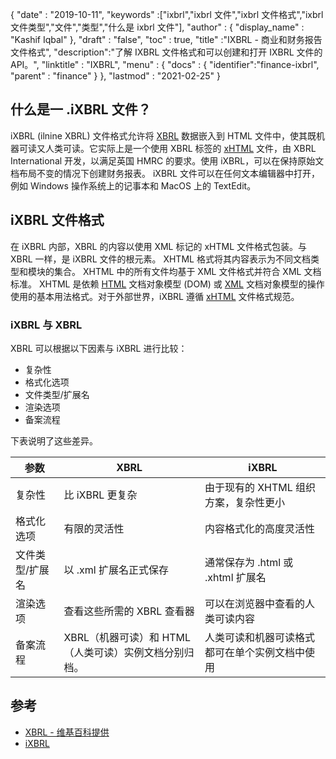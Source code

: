 {
  "date" : "2019-10-11",
  "keywords" :["ixbrl","ixbrl 文件","ixbrl 文件格式","ixbrl 文件类型","文件","类型","什么是 ixbrl 文件"],
  "author" : {
    "display_name" : "Kashif Iqbal"
},
  "draft" : "false",
  "toc" : true,
  "title" :"IXBRL - 商业和财务报告文件格式",
  "description":"了解 IXBRL 文件格式和可以创建和打开 IXBRL 文件的 API。",
  "linktitle" : "IXBRL",
  "menu" : {
    "docs" : {
      "identifier":"finance-ixbrl",
      "parent" : "finance"
}
},
  "lastmod" : "2021-02-25"
}

## 什么是一 .iXBRL 文件？

iXBRL (ilnine XBRL) 文件格式允许将 [XBRL](/zh/finance/xbrl/) 数据嵌入到 HTML 文件中，使其既机器可读又人类可读。它实际上是一个使用 XBRL 标签的 [xHTML](/zh/web/xhtml/) 文件，由 XBRL International 开发，以满足英国 HMRC 的要求。使用 iXBRL，可以在保持原始文档布局不变的情况下创建财务报表。 iXBRL 文件可以在任何文本编辑器中打开，例如 Windows 操作系统上的记事本和 MacOS 上的 TextEdit。

## iXBRL 文件格式

在 iXBRL 内部，XBRL 的内容以使用 XML 标记的 xHTML 文件格式包装。与 XBRL 一样，<xbrl>是 iXBRL 文件的根元素。 XHTML 格式将其内容表示为不同文档类型和模块的集合。 XHTML 中的所有文件均基于 XML 文件格式并符合 XML 文档标准。 XHTML 是依赖 [HTML](/zh/web/html/) 文档对象模型 (DOM) 或 [XML](/zh/web/xml/) 文档对象模型的操作使用的基本用法格式。对于外部世界，iXBRL 遵循 [xHTML](/zh/web/xhtml/) 文件格式规范。

### iXBRL 与 XBRL

XBRL 可以根据以下因素与 iXBRL 进行比较：

* 复杂性
* 格式化选项
* 文件类型/扩展名
* 渲染选项
* 备案流程

下表说明了这些差异。

|参数|XBRL|iXBRL|
---|---|---|
|复杂性|比 iXBRL 更复杂|由于现有的 XHTML 组织方案，复杂性更小|
|格式化选项|有限的灵活性|内容格式化的高度灵活性|
|文件类型/扩展名|以 .xml 扩展名正式保存|通常保存为 .html 或 .xhtml 扩展名|
|渲染选项|查看这些所需的 XBRL 查看器|可以在浏览器中查看的人类可读内容|
|备案流程| XBRL（机器可读）和 HTML（人类可读）实例文档分别归档。|人类可读和机器可读格式都可在单个实例文档中使用|

## 参考

* [XBRL - 维基百科提供](https://en.wikipedia.org/wiki/XBRL)
* [iXBRL](https://www.xbrl.org/the-standard/what/ixbrl/)

